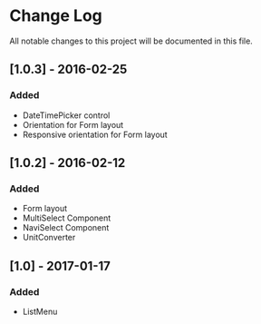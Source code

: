 # Change Log
All notable changes to this project will be documented in this file.

## [1.0.3] - 2016-02-25

### Added
- DateTimePicker control
- Orientation for Form layout
- Responsive orientation for Form layout

## [1.0.2] - 2016-02-12
### Added
- Form layout
- MultiSelect Component
- NaviSelect Component
- UnitConverter

## [1.0] - 2017-01-17
### Added
- ListMenu